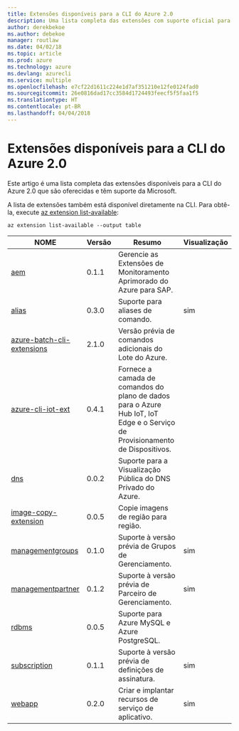 ```yaml
---
title: Extensões disponíveis para a CLI do Azure 2.0
description: Uma lista completa das extensões com suporte oficial para a CLI do Azure 2.0.
author: derekbekoe
ms.author: debekoe
manager: routlaw
ms.date: 04/02/18
ms.topic: article
ms.prod: azure
ms.technology: azure
ms.devlang: azurecli
ms.service: multiple
ms.openlocfilehash: e7cf22d1611c224e1d7af351210e12fe0124fad0
ms.sourcegitcommit: 26e0816dad17cc3584d1724493feecf5f5faa1f5
ms.translationtype: HT
ms.contentlocale: pt-BR
ms.lasthandoff: 04/04/2018
---
```

# <a name="available-extensions-for-the-azure-cli-20"></a>Extensões disponíveis para a CLI do Azure 2.0

Este artigo é uma lista completa das extensões disponíveis para a CLI do Azure 2.0 que são oferecidas e têm suporte da Microsoft.

A lista de extensões também está disponível diretamente na CLI. Para obtê-la, execute [az extension list-available](/cli/azure/extension?view=azure-cli-latest#az-extension-list-available):

```azurecli
az extension list-available --output table
```

| NOME | Versão | Resumo | Visualização |
|------|---------|---------|---------|
| [aem](https://github.com/Azure/azure-cli-extensions) | 0.1.1 | Gerencie as Extensões de Monitoramento Aprimorado do Azure para SAP. |  |
| [alias](https://github.com/Azure/azure-cli-extensions) | 0.3.0 | Suporte para aliases de comando. | sim |
| [azure-batch-cli-extensions](https://github.com/Azure/azure-batch-cli-extensions) | 2.1.0 | Versão prévia de comandos adicionais do Lote do Azure. |  |
| [azure-cli-iot-ext](https://github.com/azure/azure-iot-cli-extension) | 0.4.1 | Fornece a camada de comandos do plano de dados para o Azure Hub IoT, IoT Edge e o Serviço de Provisionamento de Dispositivos. |  |
| [dns](https://github.com/Azure/azure-cli-extensions) | 0.0.2 | Suporte para a Visualização Pública do DNS Privado do Azure. |  |
| [image-copy-extension](https://github.com/Azure/azure-cli-extensions) | 0.0.5 | Copie imagens de região para região. |  |
| [managementgroups](https://github.com/Azure/azure-cli-extensions) | 0.1.0 | Suporte à versão prévia de Grupos de Gerenciamento. | sim |
| [managementpartner](https://github.com/Azure/azure-cli-extensions) | 0.1.2 | Suporte à versão prévia de Parceiro de Gerenciamento. | sim |
| [rdbms](https://github.com/Azure/azure-cli-extensions) | 0.0.5 | Suporte para Azure MySQL e Azure PostgreSQL. |  |
| [subscription](https://github.com/Azure/azure-cli-extensions) | 0.1.1 | Suporte à versão prévia de definições de assinatura. | sim |
| [webapp](https://github.com/Azure/azure-cli-extensions) | 0.2.0 | Criar e implantar recursos de serviço de aplicativo. | sim |
